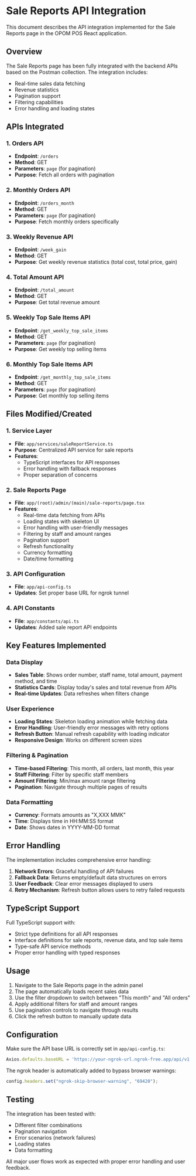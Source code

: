 # Sale Reports API Integration

This document describes the API integration implemented for the Sale Reports page in the OPOM POS React application.

## Overview

The Sale Reports page has been fully integrated with the backend APIs based on the Postman collection. The integration includes:

- Real-time sales data fetching
- Revenue statistics
- Pagination support
- Filtering capabilities
- Error handling and loading states

## APIs Integrated

### 1. Orders API
- **Endpoint**: `/orders`
- **Method**: GET
- **Parameters**: `page` (for pagination)
- **Purpose**: Fetch all orders with pagination

### 2. Monthly Orders API
- **Endpoint**: `/orders_month`
- **Method**: GET
- **Parameters**: `page` (for pagination)
- **Purpose**: Fetch monthly orders specifically

### 3. Weekly Revenue API
- **Endpoint**: `/week_gain`
- **Method**: GET
- **Purpose**: Get weekly revenue statistics (total cost, total price, gain)

### 4. Total Amount API
- **Endpoint**: `/total_amount`
- **Method**: GET
- **Purpose**: Get total revenue amount

### 5. Weekly Top Sale Items API
- **Endpoint**: `/get_weekly_top_sale_items`
- **Method**: GET
- **Parameters**: `page` (for pagination)
- **Purpose**: Get weekly top selling items

### 6. Monthly Top Sale Items API
- **Endpoint**: `/get_monthly_top_sale_items`
- **Method**: GET
- **Parameters**: `page` (for pagination)
- **Purpose**: Get monthly top selling items

## Files Modified/Created

### 1. Service Layer
- **File**: `app/services/saleReportService.ts`
- **Purpose**: Centralized API service for sale reports
- **Features**:
  - TypeScript interfaces for API responses
  - Error handling with fallback responses
  - Proper separation of concerns

### 2. Sale Reports Page
- **File**: `app/(root)/admin/(main)/sale-reports/page.tsx`
- **Features**:
  - Real-time data fetching from APIs
  - Loading states with skeleton UI
  - Error handling with user-friendly messages
  - Filtering by staff and amount ranges
  - Pagination support
  - Refresh functionality
  - Currency formatting
  - Date/time formatting

### 3. API Configuration
- **File**: `app/api-config.ts`
- **Updates**: Set proper base URL for ngrok tunnel

### 4. API Constants
- **File**: `app/constants/api.ts`
- **Updates**: Added sale report API endpoints

## Key Features Implemented

### Data Display
- **Sales Table**: Shows order number, staff name, total amount, payment method, and time
- **Statistics Cards**: Display today's sales and total revenue from APIs
- **Real-time Updates**: Data refreshes when filters change

### User Experience
- **Loading States**: Skeleton loading animation while fetching data
- **Error Handling**: User-friendly error messages with retry options
- **Refresh Button**: Manual refresh capability with loading indicator
- **Responsive Design**: Works on different screen sizes

### Filtering & Pagination
- **Time-based Filtering**: This month, all orders, last month, this year
- **Staff Filtering**: Filter by specific staff members
- **Amount Filtering**: Min/max amount range filtering
- **Pagination**: Navigate through multiple pages of results

### Data Formatting
- **Currency**: Formats amounts as "X,XXX MMK"
- **Time**: Displays time in HH:MM:SS format
- **Date**: Shows dates in YYYY-MM-DD format

## Error Handling

The implementation includes comprehensive error handling:

1. **Network Errors**: Graceful handling of API failures
2. **Fallback Data**: Returns empty/default data structures on errors
3. **User Feedback**: Clear error messages displayed to users
4. **Retry Mechanism**: Refresh button allows users to retry failed requests

## TypeScript Support

Full TypeScript support with:
- Strict type definitions for all API responses
- Interface definitions for sale reports, revenue data, and top sale items
- Type-safe API service methods
- Proper error handling with typed responses

## Usage

1. Navigate to the Sale Reports page in the admin panel
2. The page automatically loads recent sales data
3. Use the filter dropdown to switch between "This month" and "All orders"
4. Apply additional filters for staff and amount ranges
5. Use pagination controls to navigate through results
6. Click the refresh button to manually update data

## Configuration

Make sure the API base URL is correctly set in `app/api-config.ts`:
```typescript
Axios.defaults.baseURL = 'https://your-ngrok-url.ngrok-free.app/api/v1';
```

The ngrok header is automatically added to bypass browser warnings:
```typescript
config.headers.set("ngrok-skip-browser-warning", "69420");
```

## Testing

The integration has been tested with:
- Different filter combinations
- Pagination navigation
- Error scenarios (network failures)
- Loading states
- Data formatting

All major user flows work as expected with proper error handling and user feedback.
